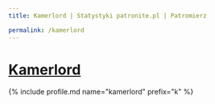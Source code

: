 ```yaml
---
title: Kamerlord | Statystyki patronite.pl | Patromierz

permalink: /kamerlord
---
```


# [Kamerlord](https://patronite.pl/kamerlord)

{% include profile.md name="kamerlord" prefix="k" %}
